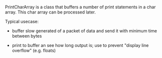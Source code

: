 
PrintCharArray is a class that buffers a number of print statements in a char array.
This char array can be processed later.

Typical usecase:
- buffer slow generated of a packet of data
  and send it with minimum time between bytes

- print to buffer an see how long output is;
  use to prevent "display line overflow"
  (e.g. floats)

